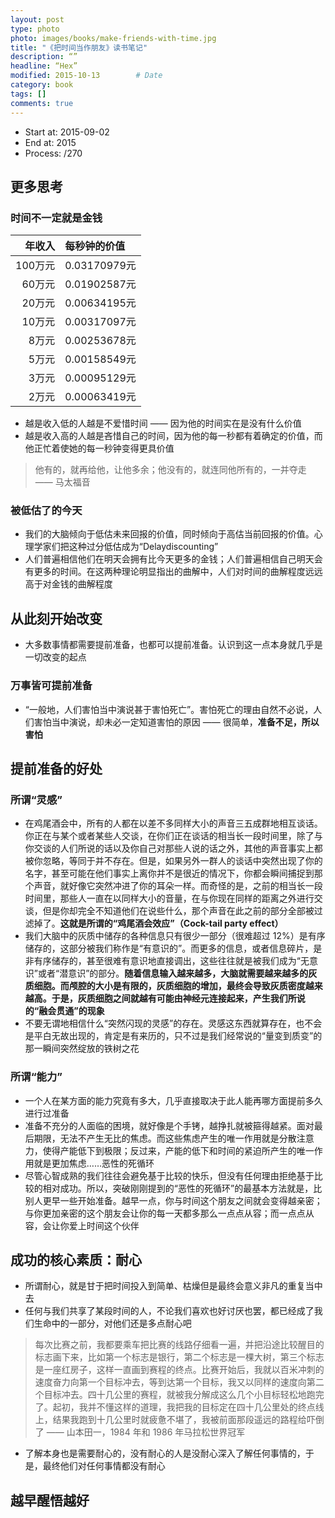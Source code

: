 ```yaml
---
layout: post
type: photo
photo: images/books/make-friends-with-time.jpg
title: "《把时间当作朋友》读书笔记"
description: “”
headline: “Hex”
modified: 2015-10-13        # Date
category: book
tags: []
comments: true
---
```


* Start at: 2015-09-02
* End at: 2015
* Process: /270


更多思考
------

### 时间不一定就是金钱

|年收入|每秒钟的价值|
|--:|:--|
|100万元|0.03170979元|
|60万元|0.01902587元|
|20万元|0.00634195元|
|10万元|0.00317097元|
|8万元|0.00253678元|
|5万元|0.00158549元|
|3万元|0.00095129元|
|2万元|0.00063419元|

* 越是收入低的人越是不爱惜时间 —— 因为他的时间实在是没有什么价值
* 越是收入高的人越是吝惜自己的时间，因为他的每一秒都有着确定的价值，而他正忙着使她的每一秒钟变得更具价值

> 他有的，就再给他，让他多余；他没有的，就连同他所有的，一并夺走 —— 马太福音

### 被低估了的今天

* 我们的大脑倾向于低估未来回报的价值，同时倾向于高估当前回报的价值。心理学家们把这种过分低估成为“Delaydiscounting”
* 人们普遍相信他们在明天会拥有比今天更多的金钱；人们普遍相信自己明天会有更多的时间。在这两种理论明显指出的曲解中，人们对时间的曲解程度远远高于对金钱的曲解程度


从此刻开始改变
------------

* 大多数事情都需要提前准备，也都可以提前准备。认识到这一点本身就几乎是一切改变的起点

### 万事皆可提前准备

* “一般地，人们害怕当中演说甚于害怕死亡”。害怕死亡的理由自然不必说，人们害怕当中演说，却未必一定知道害怕的原因 —— 很简单，**准备不足，所以害怕**

提前准备的好处
------------

### 所谓“灵感”

* 在鸡尾酒会中，所有的人都在以差不多同样大小的声音三五成群地相互谈话。你正在与某个或者某些人交谈，在你们正在谈话的相当长一段时间里，除了与你交谈的人们所说的话以及你自己对那些人说的话之外，其他的声音事实上都被你忽略，等同于并不存在。但是，如果另外一群人的谈话中突然出现了你的名字，甚至可能在他们事实上离你并不是很近的情况下，你都会瞬间捕捉到那个声音，就好像它突然冲进了你的耳朵一样。而奇怪的是，之前的相当长一段时间里，那些人一直在以同样大小的音量，在与你现在同样的距离之外进行交谈，但是你却完全不知道他们在说些什么，那个声音在此之前的部分全部被过滤掉了。**这就是所谓的“鸡尾酒会效应”（Cock-tail party effect）**
* 我们大脑中的灰质中储存的各种信息只有很少一部分（很难超过 12%）是有序储存的，这部分被我们称作是“有意识的”。而更多的信息，或者信息碎片，是非有序储存的，甚至很难有意识地直接调出，这些往往就是被我们成为“无意识”或者“潜意识”的部分。**随着信息输入越来越多，大脑就需要越来越多的灰质细胞。而颅腔的大小是有限的，灰质细胞的增加，最终会导致灰质密度越来越高。于是，灰质细胞之间就越有可能由神经元连接起来，产生我们所说的“融会贯通”的现象**
* 不要无谓地相信什么“突然闪现的灵感”的存在。灵感这东西就算存在，也不会是平白无故出现的，肯定是有来历的，只不过是我们经常说的“量变到质变”的那一瞬间突然绽放的铁树之花

### 所谓“能力”

* 一个人在某方面的能力究竟有多大，几乎直接取决于此人能再哪方面提前多久进行过准备
* 准备不充分的人面临的困境，就好像是个手铐，越挣扎就被箍得越紧。面对最后期限，无法不产生无比的焦虑。而这些焦虑产生的唯一作用就是分散注意力，使得产能低下到极限；反过来，产能的低下和时间的紧迫所产生的唯一作用就是更加焦虑……恶性的死循环
* 尽管心智成熟的我们往往会避免基于比较的快乐，但没有任何理由拒绝基于比较的相对成功。所以，突破刚刚提到的“恶性的死循环”的最基本方法就是，比别人更早一些开始准备。越早一点，你与时间这个朋友之间就会变得越亲密；与你更加亲密的这个朋友会让你的每一天都多那么一点点从容；而一点点从容，会让你爱上时间这个伙伴

成功的核心素质：耐心
----------------

* 所谓耐心，就是甘于把时间投入到简单、枯燥但是最终会意义非凡的重复当中去
* 任何与我们共享了某段时间的人，不论我们喜欢也好讨厌也罢，都已经成了我们生命中的一部分，对他们还是多点耐心吧

> 每次比赛之前，我都要乘车把比赛的线路仔细看一遍，并把沿途比较醒目的标志画下来，比如第一个标志是银行，第二个标志是一棵大树，第三个标志是一座红房子，这样一直画到赛程的终点。比赛开始后，我就以百米冲刺的速度奋力向第一个目标冲去，等到达第一个目标，我又以同样的速度向第二个目标冲去。四十几公里的赛程，就被我分解成这么几个小目标轻松地跑完了。起初，我并不懂这样的道理，我把我的目标定在四十几公里处的终点线上，结果我跑到十几公里时就疲惫不堪了，我被前面那段遥远的路程给吓倒了 —— 山本田一，1984 年和 1986 年马拉松世界冠军

* 了解本身也是需要耐心的，没有耐心的人是没耐心深入了解任何事情的，于是，最终他们对任何事情都没有耐心

越早醒悟越好
----------

